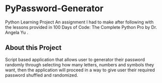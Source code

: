 

# PyPassword-Generator

Python Learning Project
An assignment I had to make after following with the lessons provided in 100 Days of Code: The Complete Python Pro by Dr. Angela Yu .

## About this Project

Script based application that allows user to generator their password randomly through selecting how many letters, numbers and symbols they want, then the application will proceed in a way to give user their required password shuffled and randomized. 

